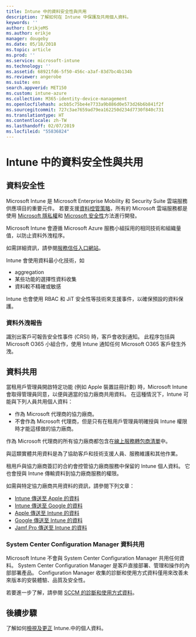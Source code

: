 ```yaml
---
title: Intune 中的資料安全性與共用
description: 了解如何在 Intune 中保護及共用個人資料。
keywords: ''
author: ErikjeMS
ms.author: erikje
manager: dougeby
ms.date: 05/18/2018
ms.topic: article
ms.prod: ''
ms.service: microsoft-intune
ms.technology: ''
ms.assetid: 68921fd6-5f50-456c-a3af-83d7bc4b134b
ms.reviewer: angerobe
ms.suite: ems
search.appverid: MET150
ms.custom: intune-azure
ms.collection: M365-identity-device-management
ms.openlocfilehash: acbb5c75be4e7733a9b886d0e573d26b6b841f2f
ms.sourcegitcommit: 727c3ae7659ad79ea162250d234d7730f840c731
ms.translationtype: HT
ms.contentlocale: zh-TW
ms.lasthandoff: 02/07/2019
ms.locfileid: "55836824"
---
```

# <a name="data-security-and-sharing-in-intune"></a>Intune 中的資料安全性與共用


## <a name="data-security"></a>資料安全性

Microsoft Intune 是 Microsoft Enterprise Mobility 和 Security Suite 雲端服務供應項目的重要元件。 若要支援[資料控管策略](https://www.microsoft.com/en-us/TrustCenter/Security/default.aspx)，所有的 Microsoft 雲端服務都是使用 [Microsoft 隱私權](https://www.microsoft.com/en-us/trustcenter/privacy)和 [Microsoft 安全性](https://www.microsoft.com/en-us/trustcenter/security/)方法進行開發。  

Microsoft Intune 會遵循 Microsoft Azure 服務小組採用的相同技術和組織量值，以防止資料外洩程序。

如需詳細資訊，請參閱[服務信任入口網站](https://www.microsoft.com/en-us/TrustCenter/stp)。

Intune 會使用資料最小化技術，如

- aggregation
- 某些功能的選擇性資料收集
- 資料較不精確或敏感

Intune 也會使用 RBAC 和 JiT 安全性等技術來支援事件，以確保預設的資料保護。 

### <a name="data-breach-reporting"></a>資料外洩報告

識別出客戶可報告安全性事件 (CRSI) 時，客戶會收到通知。 此程序包括與 Microsoft O365 小組合作，使用 Intune 通知任何 Microsoft O365 客戶發生外洩。

## <a name="data-sharing"></a>資料共用

當租用戶管理員開啟特定功能 (例如 Apple 裝置註冊計劃) 時，Microsoft Intune 會取得管理員同意，以便與適當的協力廠商共用資料。 在這種情況下，Intune 可能與下列人員共用個人資料：

- 作為 Microsoft 代理商的協力廠商。
- 不會作為 Microsoft 代理商，但是只有在租用戶管理員明確授與 Intune 權限時才能這樣做的協力廠商。

作為 Microsoft 代理商的所有協力廠商都包含在[線上服務轉包商清單](https://aka.ms/Online_Serv_Subcontractor_List)中。

與這類實體共用資料是為了協助客戶和技術支援人員、服務維護和其他作業。

租用戶與協力廠商簽訂的合約會控管協力廠商服務中保留的 Intune 個人資料。 它也會授與 Intune 傳輸資料到協力廠商服務的權限。  

如需與特定協力廠商共用資料的資訊，請參閱下列文章：
- [Intune 傳送至 Apple 的資料](data-intune-sends-to-apple.md)
- [Intune 傳送至 Google 的資料](data-intune-sends-to-google.md)
- [Apple 傳送至 Intune 的資料](data-apple-sends-to-intune.md)
- [Google 傳送至 Intune 的資料](data-google-sends-to-intune.md)
- [Jamf Pro 傳送至 Intune 的資料](data-jamf-sends-to-intune.md)

### <a name="system-center-configuration-manager-data-sharing"></a>System Center Configuration Manager 資料共用

Microsoft Intune 不會與 System Center Configuration Manager 共用任何資料。 System Center Configuration Manager 是客戶直接部署、管理和操作的內部部署產品。 Configuration Manager 收集的診斷和使用方式資料僅用來改善未來版本的安裝體驗、品質及安全性。

若要進一步了解，請參閱 [SCCM 的診斷和使用方式資料](https://docs.microsoft.com/sccm/core/plan-design/diagnostics/diagnostics-and-usage-data.md)。 


## <a name="next-steps"></a>後續步驟

了解如何[檢視及更正](privacy-data-view-correct.md) Intune.中的個人資料。
